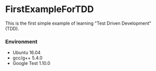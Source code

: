 # FirstExampleForTDD
This is the first simple example of learning "Test Driven Development" (TDD).

### Environment
* Ubuntu 16.04
* gcc/g++ 5.4.0
* Google Test 1.10.0
